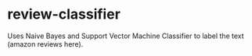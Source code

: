 # review-classifier
Uses Naive Bayes and Support Vector Machine Classifier to label the text (amazon reviews here).

